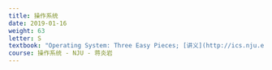 ```yaml
---
title: 操作系统
date: 2019-01-16
weight: 63
letter: S
textbook: "Operating System: Three Easy Pieces; [讲义](http://ics.nju.edu.cn/~jyywiki)"
course: 操作系统 - NJU - 蒋炎岩
---
```

